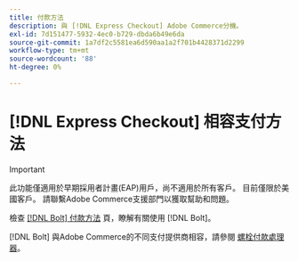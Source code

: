 ```yaml
---
title: 付款方法
description: 與 [!DNL Express Checkout] Adobe Commerce分機。
exl-id: 7d151477-5932-4ec0-b729-dbda6b49e6da
source-git-commit: 1a7df2c5581ea6d590aa1a2f701b4428371d2299
workflow-type: tm+mt
source-wordcount: '88'
ht-degree: 0%

---
```


# [!DNL Express Checkout] 相容支付方法

>[!IMPORTANT]
>
> 此功能僅適用於早期採用者計畫(EAP)用戶，尚不適用於所有客戶。 目前僅限於美國客戶。 請聯繫Adobe Commerce支援部門以獲取幫助和問題。

檢查 [[!DNL Bolt] 付款方法](https://help.bolt.com/shoppers/guides/checkout/update-payment-method) 頁，瞭解有關使用 [!DNL Bolt]。

[!DNL Bolt] 與Adobe Commerce的不同支付提供商相容，請參閱 [螺栓付款處理器](https://help.bolt.com/merchants/guides/merchant-setup/checkout/processor-guides/)。
